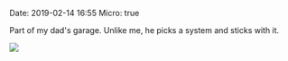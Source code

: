 Date: 2019-02-14 16:55
Micro: true

Part of my dad's garage. Unlike me, he picks a system and sticks with it.

![](/_img/2019/2019-02-14-garage.jpg)
